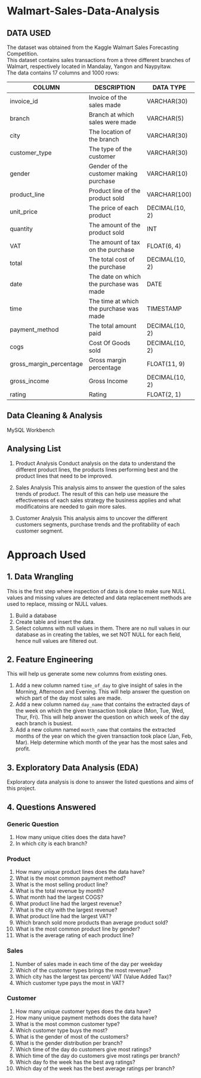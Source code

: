 # Walmart-Sales-Data-Analysis
## DATA USED
The dataset was obtained from the Kaggle Walmart Sales Forecasting Competition. <br>
This dataset contains sales transactions from a three different branches of Walmart, respectively located in Mandalay, Yangon and Naypyitaw. <br>
The data contains 17 columns and 1000 rows: <br>

| COLUMN     | DESCRIPTION | DATA TYPE |
|------------|-------------|-----------|
|invoice_id	|Invoice of the sales made|	VARCHAR(30)|
branch|Branch at which sales were made|	VARCHAR(5)
city|	The location of the branch|	VARCHAR(30)
customer_type	|The type of the customer	|VARCHAR(30)
gender	|Gender of the customer making purchase	|VARCHAR(10)
product_line|	Product line of the product sold|	VARCHAR(100)
unit_price|	The price of each product	|DECIMAL(10, 2)
quantity|	The amount of the product sold|	INT
VAT|	The amount of tax on the purchase	|FLOAT(6, 4)
total	|The total cost of the purchase|	DECIMAL(10, 2)
date|	The date on which the purchase was made|	DATE
time|	The time at which the purchase was made	|TIMESTAMP
payment_method|	The total amount paid|	DECIMAL(10, 2)
cogs|	Cost Of Goods sold|	DECIMAL(10, 2)
gross_margin_percentage|	Gross margin percentage	|FLOAT(11, 9)
gross_income	|Gross Income	|DECIMAL(10, 2)
rating	|Rating|	FLOAT(2, 1)

## Data Cleaning & Analysis
MySQL Workbench

## Analysing List
1. Product Analysis
Conduct analysis on the data to understand the different product lines, the products lines performing best and the product lines that need to be improved.

2. Sales Analysis
This analysis aims to answer the question of the sales trends of product. The result of this can help use measure the effectiveness of each sales strategy the business applies and what modificatoins are needed to gain more sales.

3. Customer Analysis
This analysis aims to uncover the different customers segments, purchase trends and the profitability of each customer segment.

# Approach Used

## 1. Data Wrangling

This is the first step where inspection of data is done to make sure NULL values and missing values are detected and data replacement methods are used to replace, missing or NULL values.

1. Build a database
2. Create table and insert the data.
3. Select columns with null values in them. There are no null values in our database as in creating the tables, we set NOT NULL for each field, hence null values are filtered out.

## 2. Feature Engineering

This will help us generate some new columns from existing ones.

1. Add a new column named `time_of_day` to give insight of sales in the Morning, Afternoon and Evening. This will help answer the question on which part of the day most sales are made.
2. Add a new column named `day_name` that contains the extracted days of the week on which the given transaction took place (Mon, Tue, Wed, Thur, Fri). This will help answer the question on which week of the day each branch is busiest.
3. Add a new column named `month_name` that contains the extracted months of the year on which the given transaction took place (Jan, Feb, Mar). Help determine which month of the year has the most sales and profit.

## 3. Exploratory Data Analysis (EDA)

Exploratory data analysis is done to answer the listed questions and aims of this project.

## 4. Questions Answered
### Generic Question
1. How many unique cities does the data have?<br>
2. In which city is each branch?
### Product
1. How many unique product lines does the data have?<br>
2. What is the most common payment method?<br>
3. What is the most selling product line?<br>
4. What is the total revenue by month?<br>
5. What month had the largest COGS?<br>
6. What product line had the largest revenue?<br>
7. What is the city with the largest revenue?<br>
8. What product line had the largest VAT?<br>
9. Which branch sold more products than average product sold?<br>
10. What is the most common product line by gender?<br>
11. What is the average rating of each product line?
### Sales
1. Number of sales made in each time of the day per weekday<br>
2. Which of the customer types brings the most revenue?<br>
3. Which city has the largest tax percent/ VAT (Value Added Tax)?<br>
4. Which customer type pays the most in VAT?
### Customer
1. How many unique customer types does the data have?<br>
2. How many unique payment methods does the data have?<br>
3. What is the most common customer type?<br>
4. Which customer type buys the most?<br>
5. What is the gender of most of the customers?<br>
6. What is the gender distribution per branch?<br>
7. Which time of the day do customers give most ratings?<br>
8. Which time of the day do customers give most ratings per branch?<br>
9. Which day fo the week has the best avg ratings?<br>
10. Which day of the week has the best average ratings per branch?<br>
